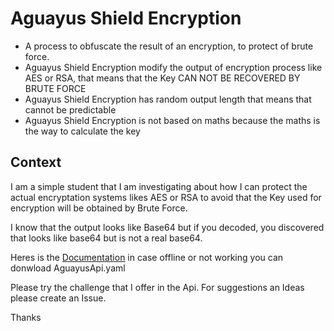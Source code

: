 # Aguayus Shield Encryption
- A process to obfuscate the result of an encryption, to protect of brute force.
- Aguayus Shield Encryption modify the output of encryption process like AES or RSA, that means that the Key CAN NOT BE RECOVERED BY BRUTE FORCE
- Aguayus Shield Encryption has random output length that means that cannot be predictable
- Aguayus Shield Encryption is not based on maths because the maths is the way to calculate the key

## Context 
 I am a simple student that I am investigating about how I can protect the actual encryptation systems likes AES or RSA to avoid that the Key used for encryption will be obtained by Brute Force.
 
 I know that the output looks like Base64 but if you decoded, you discovered that looks like base64 but is not a real base64.
 
 Heres is the
 [Documentation](https://app.swaggerhub.com/apis/ADMIN_150/AguayusShieldEncryption/1.0.0) in case offline or not working you can donwload AguayusApi.yaml
 
 Please try the challenge that I offer in the Api. 
 For suggestions an Ideas please create an Issue.
 
 Thanks
